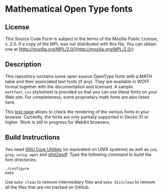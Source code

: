 Mathematical Open Type fonts
============================

License
-------

This Source Code Form is subject to the terms of the Mozilla Public
License, v. 2.0. If a copy of the MPL was not distributed with this
file, You can obtain one at
[http://mozilla.org/MPL/2.0/](http://mozilla.org/MPL/2.0/).

Description
-----------

This repository contains some open source OpenType fonts with a MATH table and
their associated text fonts (if any). They are available in WOFF format
together with the documentation and licensed. A sample `mathfont.css` stylesheet
is provided so that you can use these fonts on your Web site. For completeness,
some proprietary math fonts are also listed here.

This [test page](http://fred-wang.github.io/MathFonts/) allows to check the
rendering of the various fonts in your browser. Currently, the fonts are only
partially supported in Gecko 31 or higher. Work is still in progress for WebKit
browsers.

Build Instructions
------------------

You need [GNU Core Utilities](https://en.wikipedia.org/wiki/GNU_Core_Utilities)
(or equivalent on UNIX systems) as well as `sed`, `grep`, `unzip`, `wget` and
[sfnt2woff](https://people.mozilla.org/~jkew/woff/woff-code-latest.zip). Type
the following command to build the font directories:

    ./configure
    make

Use `make clean` to remove intermediary files and `make distclean` to remove
all the files that are not tracked on GitHub.
